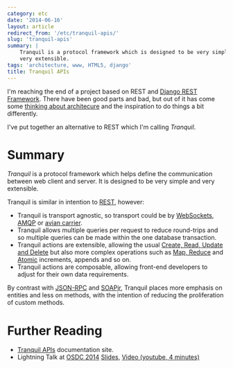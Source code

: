 ```yaml
---
category: etc
date: '2014-06-16'
layout: article
redirect_from: '/etc/tranquil-apis/'
slug: 'tranquil-apis'
summary: |
    Tranquil is a protocol framework which is designed to be very simple and
    very extensible.
tags: 'architecture, www, HTML5, django'
title: Tranquil APIs
---
```


I'm reaching the end of a project based on REST and [Django REST
Framework](/python/django-rest-framework/). There have been good parts
and bad, but out of it has come some [thinking about
architecure](/html5/basic-mobile-app-architecture/) and the inspiration
to do things a bit differently.

I've put together an alternative to REST which I'm calling *Tranquil*.

Summary
=======

*Tranquil* is a protocol framework which helps define the communication
between web client and server. It is designed to be very simple and very
extensible.

Tranquil is similar in intention to
[REST](http://en.wikipedia.org/wiki/Representational_state_transfer),
however:

-   Tranquil is transport agnostic, so transport could be by
    [WebSockets](http://websocket.org/), [AMQP](http://amqp.org/) or
    [avian carrier](http://www.ietf.org/rfc/rfc1149.txt).
-   Tranquil allows multiple queries per request to reduce round-trips
    and so multiple queries can be made within the one
    database transaction.
-   Tranquil actions are extensible, allowing the usual [Create, Read,
    Update and
    Delete](http://en.wikipedia.org/wiki/Create,_read,_update_and_delete)
    but also more complex operations such as [Map,
    Reduce](http://en.wikipedia.org/wiki/MapReduce) and
    [Atomic](http://en.wikipedia.org/wiki/Atomic_(computer_science))
    increments, appends and so on.
-   Tranquil actions are composable, allowing front-end developers to
    adjust for their own data requirements.

By contrast with [JSON-RPC](http://json-rpc.org/) and
[SOAPjr](http://www.soapjr.org/), Tranquil places more emphasis on
entities and less on methods, with the intention of reducing the
proliferation of custom methods.

Further Reading
===============

-   [Tranquil APIs](http://www.tranquil-apis.org/) documentation site.
-   Lightning Talk at [OSDC 2014](/etc/osdc-2014-gold-coast/)
    [Slides](/osdc2014/tranquil-apis.html), [Video (youtube,
    4 minutes)](http://www.youtube.com/watch?v=iCptoG4DpMI#t=590)
